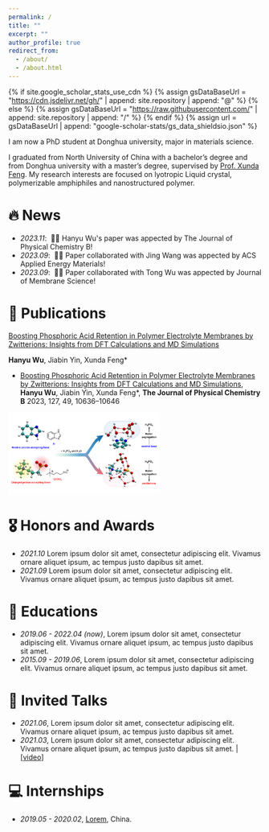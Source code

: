 ```yaml
---
permalink: /
title: ""
excerpt: ""
author_profile: true
redirect_from: 
  - /about/
  - /about.html
---
```


{% if site.google_scholar_stats_use_cdn %}
{% assign gsDataBaseUrl = "https://cdn.jsdelivr.net/gh/" | append: site.repository | append: "@" %}
{% else %}
{% assign gsDataBaseUrl = "https://raw.githubusercontent.com/" | append: site.repository | append: "/" %}
{% endif %}
{% assign url = gsDataBaseUrl | append: "google-scholar-stats/gs_data_shieldsio.json" %}

<span class='anchor' id='about-me'></span>

<p>I am now a PhD student at Donghua university, major in materials science.</p>
<p>I graduated from North University of China with a bachelor’s degree and from Donghua university with a master’s degree, supervised by <a href='https://scholar.google.com/citations?user=XNfBojkAAAAJ&hl=en&oi=ao'>Prof. Xunda Feng</a>. My research interests are focused on lyotropic Liquid crystal, polymerizable amphiphiles and nanostructured polymer.</p>


# 🔥 News
- *2023.11*: &nbsp;🎉🎉 Hanyu Wu's paper was appected by The Journal of Physical Chemistry B! 
- *2023.09*: &nbsp;🎉🎉 Paper collaborated with Jing Wang was appected by ACS Applied Energy Materials!
- *2023.09*: &nbsp;🎉🎉 Paper collaborated with Tong Wu was appected by Journal of Membrane Science!

# 📝 Publications 

[Boosting Phosphoric Acid Retention in Polymer Electrolyte Membranes by Zwitterions: Insights from DFT Calculations and MD Simulations](https://pubs.acs.org/doi/abs/10.1021/acs.jpcb.3c05719)

**Hanyu Wu**, Jiabin Yin, Xunda Feng*
</div>
</div>

- [Boosting Phosphoric Acid Retention in Polymer Electrolyte Membranes by Zwitterions: Insights from DFT Calculations and MD Simulations](https://pubs.acs.org/doi/abs/10.1021/acs.jpcb.3c05719), **Hanyu Wu**, Jiabin Yin, Xunda Feng*, **The Journal of Physical Chemistry B** 2023, 127, 49, 10636–10646
<div><img src='images/JPCB2023.png' alt="sym" width="60%"></div>

# 🎖 Honors and Awards
- *2021.10* Lorem ipsum dolor sit amet, consectetur adipiscing elit. Vivamus ornare aliquet ipsum, ac tempus justo dapibus sit amet. 
- *2021.09* Lorem ipsum dolor sit amet, consectetur adipiscing elit. Vivamus ornare aliquet ipsum, ac tempus justo dapibus sit amet. 

# 📖 Educations
- *2019.06 - 2022.04 (now)*, Lorem ipsum dolor sit amet, consectetur adipiscing elit. Vivamus ornare aliquet ipsum, ac tempus justo dapibus sit amet. 
- *2015.09 - 2019.06*, Lorem ipsum dolor sit amet, consectetur adipiscing elit. Vivamus ornare aliquet ipsum, ac tempus justo dapibus sit amet. 

# 💬 Invited Talks
- *2021.06*, Lorem ipsum dolor sit amet, consectetur adipiscing elit. Vivamus ornare aliquet ipsum, ac tempus justo dapibus sit amet. 
- *2021.03*, Lorem ipsum dolor sit amet, consectetur adipiscing elit. Vivamus ornare aliquet ipsum, ac tempus justo dapibus sit amet.  \| [\[video\]](https://github.com/)

# 💻 Internships
- *2019.05 - 2020.02*, [Lorem](https://github.com/), China.